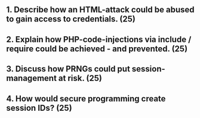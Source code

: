 ## 1. Describe how an HTML-attack could be abused to gain access to credentials. (25)  


## 2. Explain how PHP-code-injections via include / require could be achieved - and prevented. (25)  


## 3. Discuss how PRNGs could put session-management at risk. (25)  


## 4. How would secure programming create session IDs? (25)
